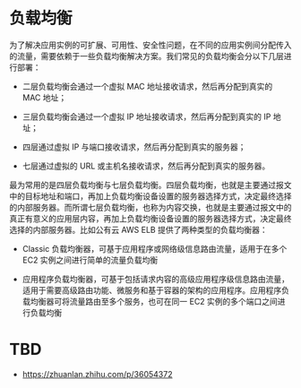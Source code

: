 # 负载均衡

为了解决应用实例的可扩展、可用性、安全性问题，在不同的应用实例间分配传入的流量，需要依赖于一些负载均衡解决方案。我们常见的负载均衡会分以下几层进行部署：

- 二层负载均衡会通过一个虚拟 MAC 地址接收请求，然后再分配到真实的 MAC 地址；

- 三层负载均衡会通过一个虚拟 IP 地址接收请求，然后再分配到真实的 IP 地址；

- 四层通过虚拟 IP 与端口接收请求，然后再分配到真实的服务器；

- 七层通过虚拟的 URL 或主机名接收请求，然后再分配到真实的服务器。

最为常用的是四层负载均衡与七层负载均衡。四层负载均衡，也就是主要通过报文中的目标地址和端口，再加上负载均衡设备设置的服务器选择方式，决定最终选择的内部服务器。而所谓七层负载均衡，也称为内容交换，也就是主要通过报文中的真正有意义的应用层内容，再加上负载均衡设备设置的服务器选择方式，决定最终选择的内部服务器。比如公有云 AWS ELB 提供了两种类型的负载均衡器：

- Classic 负载均衡器，可基于应用程序或网络级信息路由流量，适用于在多个 EC2 实例之间进行简单的流量负载均衡

- 应用程序负载均衡器，可基于包括请求内容的高级应用程序级信息路由流量，适用于需要高级路由功能、微服务和基于容器的架构的应用程序。应用程序负载均衡器可将流量路由至多个服务，也可在同一 EC2 实例的多个端口之间进行负载均衡

# TBD

- https://zhuanlan.zhihu.com/p/36054372

